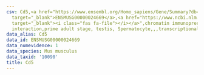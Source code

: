 ```yaml
---
csv: Cd5,<a href="https://www.ensembl.org/Homo_sapiens/Gene/Summary?db=core;g=ENSMUSG00000024669"
  target="_blank">ENSMUSG00000024669</a>,<a href="https://www.ncbi.nlm.nih.gov/pubmed/25450459"
  target="_blank"><i class="fas fa-file"></i></a>",chromatin immunoprecipitation assay,direct
  interaction,prime adult stage, testis, Spermatocyte,,,transcriptional regulation,
data_alias: Cd5
data_id: ENSMUSG00000024669
data_numevidence: 1
data_species: Mus musculus
data_taxid: '10090'
title: Cd5
---
```

